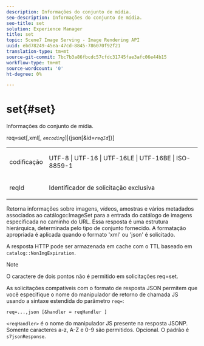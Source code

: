 ```yaml
---
description: Informações do conjunto de mídia.
seo-description: Informações do conjunto de mídia.
seo-title: set
solution: Experience Manager
title: set
topic: Scene7 Image Serving - Image Rendering API
uuid: ebd78249-45ea-47cd-8845-786070f92f21
translation-type: tm+mt
source-git-commit: 7bc7b3a86fbcdc57cfdc31745fae3afc06e44b15
workflow-type: tm+mt
source-wordcount: '0'
ht-degree: 0%

---
```



# set{#set}

Informações do conjunto de mídia.

req=set[,xml[, *`encoding`*]|{json[&amp;id=*`reqId`*]}]

<table id="simpletable_02C955F4EBAD4251A728F0FC68F432B5"> 
 <tr class="strow"> 
  <td class="stentry"> <p><span class="varname"> codificação</span> </p> </td> 
  <td class="stentry"> <p><span class="codeph"> UTF-8 | UTF-16 | UTF-16LE | UTF-16BE | ISO-8859-1</span> </p></td> 
 </tr> 
 <tr class="strow"> 
  <td class="stentry"> <p><span class="varname"> reqId</span> </p></td> 
  <td class="stentry"> <p>Identificador de solicitação exclusiva </p></td> 
 </tr> 
</table>

Retorna informações sobre imagens, vídeos, amostras e vários metadados associados ao catálogo::ImageSet para a entrada do catálogo de imagens especificada no caminho do URL. Essa resposta é uma estrutura hierárquica, determinada pelo tipo de conjunto fornecido. A formatação apropriada é aplicada quando o formato &#39;xml&#39; ou &#39;json&#39; é solicitado.

A resposta HTTP pode ser armazenada em cache com o TTL baseado em `catalog::NonImgExpiration`.

>[!NOTE]
>
>O caractere de dois pontos não é permitido em solicitações req=set.

As solicitações compatíveis com o formato de resposta JSON permitem que você especifique o nome do manipulador de retorno de chamada JS usando a sintaxe estendida do parâmetro `req=`:

`req=...,json [&handler = reqHandler ]`

`<reqHandler>` é o nome do manipulador JS presente na resposta JSONP. Somente caracteres a-z, A-Z e 0-9 são permitidos. Opcional. O padrão é `s7jsonResponse`.
